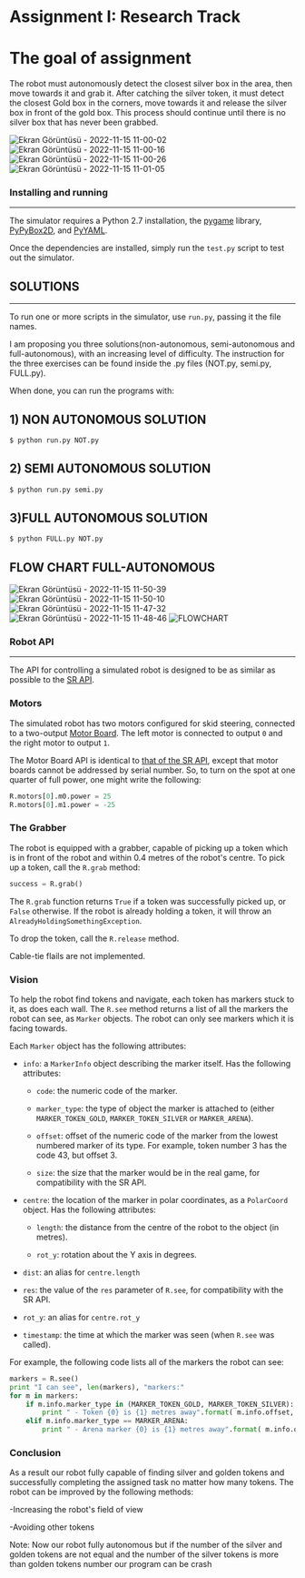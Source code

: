 Assignment I: Research Track
================================

# The goal of assignment

The robot must autonomously detect the closest silver box in the area, then move towards it and grab it. After catching the silver token, it must detect the closest Gold box in the corners, move towards it and release the silver box in front of the gold box. This process should continue until there is no silver box that has never been grabbed.


![Ekran Görüntüsü - 2022-11-15 11-00-02](https://user-images.githubusercontent.com/117012520/201890407-9aea9794-5551-49b5-9072-dd5033064d13.png)
![Ekran Görüntüsü - 2022-11-15 11-00-16](https://user-images.githubusercontent.com/117012520/201890414-a7db9b6d-6eb9-4abb-915e-25b59bed3ac0.png)
![Ekran Görüntüsü - 2022-11-15 11-00-26](https://user-images.githubusercontent.com/117012520/201890435-3c42f844-98cc-406d-8d51-863267a887c9.png)
![Ekran Görüntüsü - 2022-11-15 11-01-05](https://user-images.githubusercontent.com/117012520/201890442-bf79ffb9-ef43-4b43-8d4c-0b31a5f8515b.png)



### Installing and running

----------------------



The simulator requires a Python 2.7 installation, the [pygame](http://pygame.org/) library, [PyPyBox2D](https://pypi.python.org/pypi/pypybox2d/2.1-r331), and [PyYAML](https://pypi.python.org/pypi/PyYAML/).



Once the dependencies are installed, simply run the `test.py` script to test out the simulator.

## SOLUTIONS 
-----------------------------

To run one or more scripts in the simulator, use `run.py`, passing it the file names. 

I am proposing you three solutions(non-autonomous, semi-autonomous and full-autonomous), with an increasing level of difficulty.
The instruction for the three exercises can be found inside the .py files (NOT.py, semi.py, FULL.py).

When done, you can run the programs with:

## 1) NON AUTONOMOUS SOLUTION

```bash
$ python run.py NOT.py
```
## 2) SEMI AUTONOMOUS SOLUTION
```bash
$ python run.py semi.py
```
## 3)FULL AUTONOMOUS SOLUTION

```bash
$ python FULL.py NOT.py
```

 
## FLOW CHART FULL-AUTONOMOUS

![Ekran Görüntüsü - 2022-11-15 11-50-39](https://user-images.githubusercontent.com/117012520/201902114-55ff5ecb-5398-48e1-a9e5-1c3c8627db7c.png)
![Ekran Görüntüsü - 2022-11-15 11-50-10](https://user-images.githubusercontent.com/117012520/201902122-87af2adc-5e84-4b44-afb8-71c7a1292f28.png)
![Ekran Görüntüsü - 2022-11-15 11-47-32](https://user-images.githubusercontent.com/117012520/201902137-189651ee-0d67-4424-9af2-ea4c32dfd821.png)
![Ekran Görüntüsü - 2022-11-15 11-48-46](https://user-images.githubusercontent.com/117012520/201902143-391aa100-951a-41f4-8305-c6d2640ce4bc.png)
![FLOWCHART](https://user-images.githubusercontent.com/117012520/201989159-0012158e-8ba9-4069-9311-e0737e2afb60.png)




### Robot API

---------



The API for controlling a simulated robot is designed to be as similar as possible to the [SR API][sr-api].



### Motors ###



The simulated robot has two motors configured for skid steering, connected to a two-output [Motor Board](https://studentrobotics.org/docs/kit/motor_board). The left motor is connected to output `0` and the right motor to output `1`.



The Motor Board API is identical to [that of the SR API](https://studentrobotics.org/docs/programming/sr/motors/), except that motor boards cannot be addressed by serial number. So, to turn on the spot at one quarter of full power, one might write the following:



```python
R.motors[0].m0.power = 25
R.motors[0].m1.power = -25
```



### The Grabber ###



The robot is equipped with a grabber, capable of picking up a token which is in front of the robot and within 0.4 metres of the robot's centre. To pick up a token, call the `R.grab` method:



```python
success = R.grab()
```



The `R.grab` function returns `True` if a token was successfully picked up, or `False` otherwise. If the robot is already holding a token, it will throw an `AlreadyHoldingSomethingException`.



To drop the token, call the `R.release` method.



Cable-tie flails are not implemented.



### Vision ###



To help the robot find tokens and navigate, each token has markers stuck to it, as does each wall. The `R.see` method returns a list of all the markers the robot can see, as `Marker` objects. The robot can only see markers which it is facing towards.



Each `Marker` object has the following attributes:



* `info`: a `MarkerInfo` object describing the marker itself. Has the following attributes:

  * `code`: the numeric code of the marker.

  * `marker_type`: the type of object the marker is attached to (either `MARKER_TOKEN_GOLD`, `MARKER_TOKEN_SILVER` or `MARKER_ARENA`).

  * `offset`: offset of the numeric code of the marker from the lowest numbered marker of its type. For example, token number 3 has the code 43, but offset 3.

  * `size`: the size that the marker would be in the real game, for compatibility with the SR API.

* `centre`: the location of the marker in polar coordinates, as a `PolarCoord` object. Has the following attributes:

  * `length`: the distance from the centre of the robot to the object (in metres).

  * `rot_y`: rotation about the Y axis in degrees.

* `dist`: an alias for `centre.length`

* `res`: the value of the `res` parameter of `R.see`, for compatibility with the SR API.

* `rot_y`: an alias for `centre.rot_y`

* `timestamp`: the time at which the marker was seen (when `R.see` was called).



For example, the following code lists all of the markers the robot can see:



```python
markers = R.see()
print "I can see", len(markers), "markers:"
for m in markers:
    if m.info.marker_type in (MARKER_TOKEN_GOLD, MARKER_TOKEN_SILVER):
        print " - Token {0} is {1} metres away".format( m.info.offset, m.dist )
    elif m.info.marker_type == MARKER_ARENA:
        print " - Arena marker {0} is {1} metres away".format( m.info.offset, m.dist )
```



[sr-api]: https://studentrobotics.org/docs/programming/sr/

### Conclusion

As a result our robot fully capable of finding silver and golden tokens and successfully completing the assigned task no matter how many tokens. The robot can be improved by the following methods:

-Increasing the robot's field of view

-Avoiding other tokens

Note: Now our robot fully autonomous but if the number of the silver and golden tokens are not equal and the number of the silver tokens is more than golden tokens number our program can be crash
